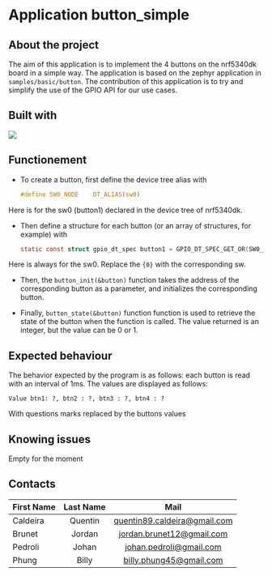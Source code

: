 # Application button_simple
## About the project

The aim of this application is to implement the 4 buttons on the nrf5340dk board in a simple way. The application is based on the zephyr application in `samples/basic/button`. The contribution of this application is to try and simplify the use of the GPIO API for our use cases.

## Built with

[![](https://zephyrproject.org/wp-content/uploads/sites/38/2020/09/ZephyrLogo.png)](https://www.zephyrproject.org/)

## Functionement 

- To create a button, first define the device tree alias with 
    ```c
    #define SW0_NODE	DT_ALIAS(sw0)
    ```
Here is for the sw0 (button1) declared in the device tree of nrf5340dk.
- Then define a structure for each button (or an array of structures, for example) with 
  ```c
  static const struct gpio_dt_spec button1 = GPIO_DT_SPEC_GET_OR(SW0_NODE, gpios, {0});
  ```
Here is always for the sw0. Replace the `{0}` with the corresponding sw.

- Then, the `button_init(&button)` function takes the address of the corresponding button as a parameter, and initializes the corresponding button.

- Finally,  `button_state(&button)` function function is used to retrieve the state of the button when the function is called. The value returned is an integer, but the value can be 0 or 1.

## Expected behaviour

The behavior expected by the program is as follows: each button is read with an interval of 1ms. The values are displayed as follows:

```shell
Value btn1: ?, btn2 : ?, btn3 : ?, btn4 : ?
```

With questions marks replaced by the buttons values

## Knowing issues

Empty for the moment

## Contacts

| First Name        |  Last Name        |   Mail  
|---                |:-:                |:-:    
| Caldeira          | Quentin           | quentin89.caldeira@gmail.com 
| Brunet            | Jordan            | jordan.brunet12@gmail.com
| Pedroli           | Johan             | johan.pedroli@gmail.com
| Phung             | Billy             | billy.phung45@gmail.com

